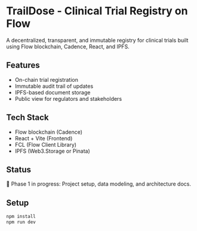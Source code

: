 # TrailDose - Clinical Trial Registry on Flow

A decentralized, transparent, and immutable registry for clinical trials built using Flow blockchain, Cadence, React, and IPFS.

## Features
- On-chain trial registration
- Immutable audit trail of updates
- IPFS-based document storage
- Public view for regulators and stakeholders

## Tech Stack
- Flow blockchain (Cadence)
- React + Vite (Frontend)
- FCL (Flow Client Library)
- IPFS (Web3.Storage or Pinata)

## Status
🔧 Phase 1 in progress: Project setup, data modeling, and architecture docs.

## Setup
```bash
npm install
npm run dev
